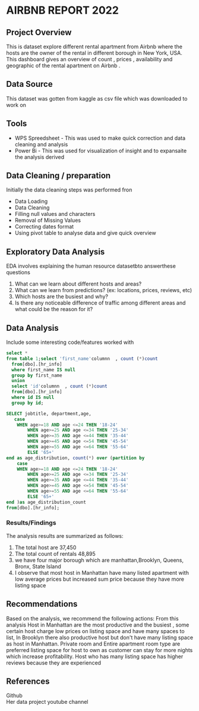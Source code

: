 # AIRBNB REPORT 2022


 ## Project Overview 
This is dataset explore different rental apartment from Airbnb where the hosts are the owner of the rental in different borough in New York, USA. This dashboard gives an overview of count , prices , availability and geographic of the rental apartment on Airbnb .

	

 ## Data Source

This dataset was gotten from kaggle as csv file which was downloaded to work on 

## Tools

- WPS Spreedsheet - This was used to make quick correction and data cleaning and analysis
- Power Bi - This was used for visualization of insight and to expansaite the analysis derived 

## Data Cleaning / preparation
  Initially the data cleaning steps was performed fron
  - Data Loading
  - Data Cleaning
  - Filling null values and characters
  - Removal of Missing Values
  - Correcting dates format
  - Using pivot table to analyse data and give quick overview
 
  ## Exploratory Data Analysis

  EDA involves explaining the human resource datasetbto answerthese questions 
  
  1. What can we learn about different hosts and areas?
  2. What can we learn from predictions? (ex: locations, prices, reviews, etc)
  3. Which hosts are the busiest and why?
  4. Is there any noticeable difference of traffic among different areas and what could be the reason for it?

     
## Data Analysis
Include some interesting code/features worked with
```sql
select *
from table 1;select 'first_name'columnn  , count (*)count
  from[dbo].[hr_info]
  where first_name IS null
  group by first_name
  union
  select 'id'columnn  , count (*)count
  from[dbo].[hr_info]
  where id IS null
  group by id;
```

```sql
SELECT jobtitle, department,age,
   case
	WHEN age>=18 AND age <=24 THEN '18-24'
        WHEN age>=25 AND age <=34 THEN '25-34'
        WHEN age>=35 AND age <=44 THEN '35-44'
        WHEN age>=45 AND age <=54 THEN '45-54'
        WHEN age>=55 AND age <=64 THEN '55-64'
		ELSE '65+'
end as age_distribution, count(*) over (partition by 
	case
	WHEN age>=18 AND age <=24 THEN '18-24'
        WHEN age>=25 AND age <=34 THEN '25-34'
        WHEN age>=35 AND age <=44 THEN '35-44'
        WHEN age>=45 AND age <=54 THEN '45-54'
        WHEN age>=55 AND age <=64 THEN '55-64'
		ELSE '65+'
end )as age_distribution_count
from[dbo].[hr_info];
`````

### Results/Findings
The analysis results are summarized as follows:
1. The total host are 37,450
2. The total count of rentals 48,895
3. we have four major borough which are manhattan,Brooklyn, Queens, Bronx, State Island
4. I observe that most host in Manhattan have many listed apartment with low average prices but increased sum price because they have more listing space 

## Recommendations
Based on the analysis, we recommend the following actions:
   From this analysis Host in Manhattan are the most productive and the busiest , some certain host  charge low prices on listing space and have many spaces to list, In Brooklyn there also productive host but don't have many listing space as host in Manhattan. Private room and Entire apartment room type are preferred listing space for host to own as customer can stay for more nights which increase profitability. Host who has many listing space has higher reviews because they are experienced

## References

Github                                               
Her data project youtube channel 



